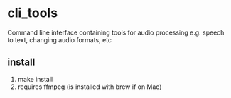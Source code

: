 # cli_tools

Command line interface containing tools for audio processing e.g. speech to text,
changing audio formats, etc

## install

1. make install
2. requires ffmpeg (is installed with brew if on Mac)
